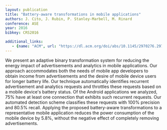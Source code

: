 ```yaml
---
layout: publication
title: "Battery-aware transformations in mobile applications"
authors: J. Cito, J. Rubin, P. Stanley-Marbell, M. Rinard
conference: ASE
year: 2016
bibkey: CRS2016

additional_links:
   - {name: "ACM", url: "https://dl.acm.org/doi/abs/10.1145/2970276.2970324"}
---
```

We present an adaptive binary transformation system for reducing the energy impact of advertisements and analytics in mobile applications. Our approach accommodates both the needs of mobile app developers to obtain income from advertisements and the desire of mobile device users for longer battery life. Our technique automatically identifies recurrent advertisement and analytics requests and throttles these requests based on a mobile device's battery status. Of the Android applications we analyzed, 75% have at least one connection that exhibits such recurrent requests. Our automated detection scheme classifies these requests with 100% precision and 80.5% recall. Applying the proposed battery-aware transformations to a representative mobile application reduces the power consumption of the mobile device by 5.8%, without the negative effect of completely removing advertisements.
